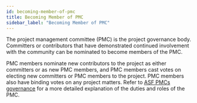 ```yaml
---
id: becoming-member-of-pmc
title: Becoming Member of PMC
sidebar_label: "Becoming Member of PMC"
---
```


The project management committee (PMC) is the project governance body. Committers or contributors that have demonstrated continued involvement with the community can be nominated to become members of the PMC.

PMC members nominate new contributors to the project as either committers or as new PMC members, and PMC members cast votes on electing new committers or PMC members to the project. PMC members also have binding votes on any project matters. Refer to [ASF PMCs governance](http://www.apache.org/foundation/governance/pmcs.html) for a more detailed explanation of the duties and roles of the PMC.
